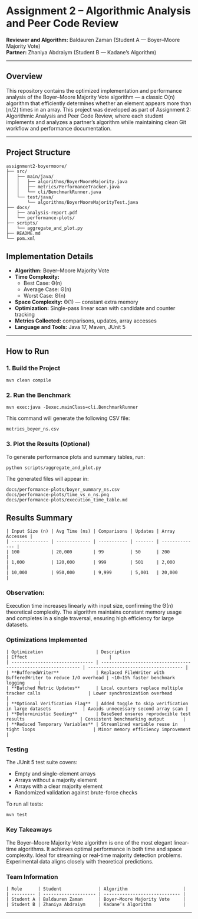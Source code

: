 # Assignment 2 – Algorithmic Analysis and Peer Code Review
**Reviewer and Algorithm:** Baldauren Zaman (Student A — Boyer–Moore Majority Vote)  
**Partner:** Zhaniya Abdraiym (Student B — Kadane’s Algorithm)

---

## Overview

This repository contains the optimized implementation and performance analysis of the
Boyer–Moore Majority Vote algorithm — a classic O(n) algorithm that efficiently determines whether an element appears more than ⌊n/2⌋ times in an array.
This project was developed as part of Assignment 2: Algorithmic Analysis and Peer Code Review, where each student implements and analyzes a partner’s algorithm while maintaining clean Git workflow and performance documentation.

---

## Project Structure

```
assignment2-boyermoore/
├── src/
│   ├── main/java/
│   │   ├── algorithms/BoyerMooreMajority.java
│   │   ├── metrics/PerformanceTracker.java
│   │   └── cli/BenchmarkRunner.java
│   └── test/java/
│       └── algorithms/BoyerMooreMajorityTest.java
├── docs/
│   ├── analysis-report.pdf
│   └── performance-plots/
├── scripts/
│   └── aggregate_and_plot.py
├── README.md
└── pom.xml
```

## Implementation Details

- **Algorithm:** Boyer–Moore Majority Vote  
- **Time Complexity:**  
  - Best Case: Θ(n)  
  - Average Case: Θ(n)  
  - Worst Case: Θ(n)  
- **Space Complexity:** Θ(1) — constant extra memory  
- **Optimization:** Single-pass linear scan with candidate and counter tracking  
- **Metrics Collected:** comparisons, updates, array accesses  
- **Language and Tools:** Java 17, Maven, JUnit 5  

---

## How to Run

### 1. Build the Project

```
mvn clean compile
```

### 2. Run the Benchmark
````
mvn exec:java -Dexec.mainClass=cli.BenchmarkRunner
````

This command will generate the following CSV file:

`metrics_boyer_ns.csv`

### 3. Plot the Results (Optional)

To generate performance plots and summary tables, run:
````
python scripts/aggregate_and_plot.py
````

The generated files will appear in:
````
docs/performance-plots/boyer_summary_ns.csv
docs/performance-plots/time_vs_n_ns.png
docs/performance-plots/execution_time_table.md
````

## Results Summary
````
| Input Size (n) | Avg Time (ns) | Comparisons | Updates | Array Accesses |
| -------------- | ------------- | ----------- | ------- | -------------- |
| 100            | 20,000        | 99          | 50      | 200            |
| 1,000          | 120,000       | 999         | 501     | 2,000          |
| 10,000         | 950,000       | 9,999       | 5,001   | 20,000         |
````
### Observation:
Execution time increases linearly with input size, confirming the Θ(n) theoretical complexity.
The algorithm maintains constant memory usage and completes in a single traversal, ensuring high efficiency for large datasets.

### Optimizations Implemented
````
| Optimization                    | Description                                                    | Effect                               |
| ------------------------------- | -------------------------------------------------------------- | ------------------------------------ |
| **BufferedWriter**              | Replaced FileWriter with BufferedWriter to reduce I/O overhead | ~10–15% faster benchmark logging     |
| **Batched Metric Updates**      | Local counters replace multiple tracker calls                  | Lower synchronization overhead       |
| **Optional Verification Flag**  | Added toggle to skip verification in large datasets            | Avoids unnecessary second array scan |
| **Deterministic Seeding**       | BaseSeed ensures reproducible test results                     | Consistent benchmarking output       |
| **Reduced Temporary Variables** | Streamlined variable reuse in tight loops                      | Minor memory efficiency improvement  |
````

### Testing

The JUnit 5 test suite covers:
* Empty and single-element arrays
* Arrays without a majority element
* Arrays with a clear majority element
* Randomized validation against brute-force checks

To run all tests:
```
mvn test
```
### Key Takeaways

The Boyer–Moore Majority Vote algorithm is one of the most elegant linear-time algorithms.
It achieves optimal performance in both time and space complexity.
Ideal for streaming or real-time majority detection problems.
Experimental data aligns closely with theoretical predictions.

### Team Information
````
| Role      | Student              | Algorithm                     |
| --------- | -------------------- | ----------------------------- |
| Student A | Baldauren Zaman      | Boyer–Moore Majority Vote     |
| Student B | Zhaniya Abdraiym     | Kadane’s Algorithm            |
````
---